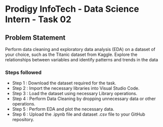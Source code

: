 # Prodigy InfoTech - Data Science Intern - Task 02 

## Problem Statement

Perform data cleaning and exploratory data analysis (EDA) on a dataset of your choice, such as the Titanic dataset from Kaggle. Explore the relationships between variables and identify patterns and trends in the data

### Steps followed 

- Step 1 : Download the dataset required for the task. 
- Step 2 : Import the necessary libraries into Visual Studio Code.
- Step 3 : Load the dataset using necessary Library operations.
- Step 4 : Perform Data Cleaning by dropping unnecessary data or other operations.
- Step 5 : Perform EDA and plot the necessary data.
- Step 6 : Upload the .ipynb file and dataset .csv file to your GitHub repository.
